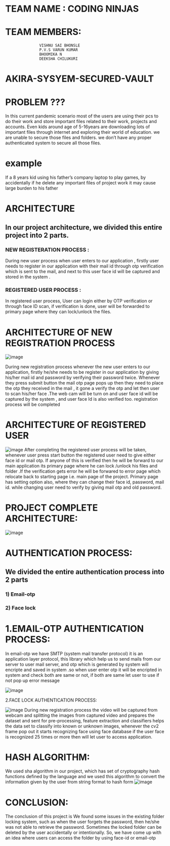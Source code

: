 # TEAM NAME : CODING NINJAS 

# TEAM MEMBERS:
                   VISHNU SAI BHONSLE
                   P.V.S VARUN KUMAR
                   BHOOMIKA N
                   DEEKSHA CHILUKURI


# AKIRA-SYSYEM-SECURED-VAULT

# PROBLEM ???

In this current pandemic scenario most of the users are using their pcs to do their work and store important files related to their work, projects and accounts.
Even kids around age of 5-16years are downloading lots of important files through internet and exploring their world of education. 
we are unable to secure those  files and  folders. we don’t have any proper authenticated system to secure all those files. 

# example
If a 8 years kid using his father’s company laptop to play games, by accidentally if he delete any important files of project work it may cause large burden to his father 

# ARCHITECTURE
## In our project architecture, we divided this entire project into 2 parts. 
### NEW REGISTERATION PROCESS : 
During new user process when user enters to our application , firstly user needs to register in our application with their mail id through otp verification which is sent to the mail, and next to this user face id will be captured and stored in the system .
### REGISTERED USER PROCESS : 
In registered user process, User can login either by OTP verification or through face ID scan, if verification is done, user will be forwarded to primary page where they can lock/unlock the files.

# ARCHITECTURE OF NEW REGISTRATION PROCESS 

![image](https://drive.google.com/uc?export=view&id=1l3SIjEJ83i4HHWUu073OkavGJ9n4iBwZ)

During new registration process whenever the new user enters to our
application, firstly he/she needs to be register in our application by giving
his/her mail id and password by verifying their password twice. Whenever they
press submit button the mail otp page pops up then they need to place the otp
they received in the mail , it gone a verify the otp and let then user to scan
his/her face .The web cam will be turn on and user face id will be captured by
the system , and user face Id is also verified too. registration process will be
completed

# ARCHITECTURE OF REGISTERED USER 

![image](https://drive.google.com/uc?export=view&id=1B0iS6k3KXzIByRZ1acH7CQEu0s87AeLE)
After completing the registered user process will be taken, whenever user press
start button the registered user need to give either face id or mail otp. If anyone
of this is verified then he will be forward to our main application its primary
page where he can lock /unlock his files and folder .If the verification gets error
he will be forwared to error page which relocate back to starting page i.e. main
page of the project. Primary page has setting option also, where they can change
their face id, password, mail id. while changing user need to verify by giving
mail otp and old password.

# PROJECT COMPLETE ARCHITECTURE: 

![image](https://drive.google.com/uc?export=view&id=1N6GIMP_5YC9Nb67g04koFchjWZf_BGjR)

# AUTHENTICATION PROCESS:
## We divided the entire authentication process into 2 parts
### 1) Email-otp
### 2) Face lock

# 1.EMAIL-OTP AUTHENTICATION PROCESS:

In email-otp we have SMTP (system mail transfer protocol) it is an application
layer protocol, this library which help us to send mails from our server to user
mail server, and otp which is generated by system will encripte and saved in
system .so when user enter otp it will be encripted in system and check both
are same or not, if both are same let user to use if not pop up error message

![image](https://drive.google.com/uc?export=view&id=19oYIRxXOdIVBHhg7wJ8h3d0MyIdGSA-8)



2.FACE LOCK AUTHENTICATION PROCESS:

![image](https://drive.google.com/uc?export=view&id=1fWVbs4-7qbcwcNoiQK_sVZrS1nWrMNyP)
During new registration process the video will be captured from webcam and
splitting the images from captured video and prepares the dataset and sent for
pre-processing, feature extraction and classifiers helps the data set to classify
into known or unknown images, whenever the cv2 frame pop out it starts
recognizing face using face database if the user face is recognized 25 times or
more then will let user to access application.

# HASH ALGORITHM:
We used sha algorithm in our project, which has set of cryptography hash
functions defined by the language and we used this algorithm to convert the
information given by the user from string format to hash form
![image](https://drive.google.com/uc?export=view&id=1z_jAgqPrvwOyGX-Rd4rS20l2w6_U-zsp)

# CONCLUSION:
The conclusion of this project is We found some issues in the
existing folder locking system, such as when the user forgets the
password, then he/she was not able to retrieve the password.
Sometimes the locked folder can be deleted by the user accidentally
or intentionally. So, we have come up with an idea where users can
access the folder by using face-id or email-otp

